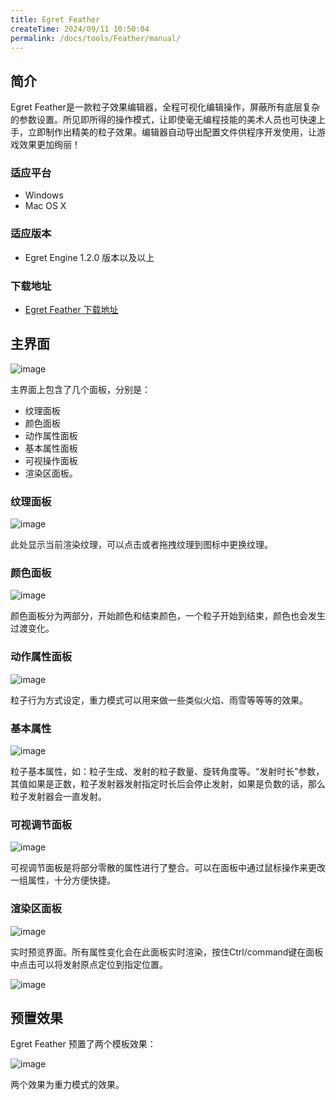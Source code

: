 ```yaml
---
title: Egret Feather
createTime: 2024/09/11 10:50:04
permalink: /docs/tools/Feather/manual/
---
```

## 简介

Egret Feather是一款粒子效果编辑器，全程可视化编辑操作，屏蔽所有底层复杂的参数设置。所见即所得的操作模式，让即使毫无编程技能的美术人员也可快速上手，立即制作出精美的粒子效果。编辑器自动导出配置文件供程序开发使用，让游戏效果更加绚丽！

### 适应平台* Windows* Mac OS X
### 适应版本
* Egret Engine 1.2.0 版本以及以上### 下载地址
* [Egret Feather 下载地址](http://www.egret.com/downloads/feather.html)## 主界面![image](2.png)主界面上包含了几个面板，分别是：
* 纹理面板
* 颜色面板
* 动作属性面板
* 基本属性面板
* 可视操作面板
* 渲染区面板。### 纹理面板![image](3.png)此处显示当前渲染纹理，可以点击或者拖拽纹理到图标中更换纹理。### 颜色面板![image](4.png)颜色面板分为两部分，开始颜色和结束颜色，一个粒子开始到结束，颜色也会发生过渡变化。### 动作属性面板![image](5.png)粒子行为方式设定，重力模式可以用来做一些类似火焰、雨雪等等等的效果。### 基本属性![image](6.png)粒子基本属性，如：粒子生成、发射的粒子数量、旋转角度等。“发射时长”参数，其值如果是正数，粒子发射器发射指定时长后会停止发射，如果是负数的话，那么粒子发射器会一直发射。### 可视调节面板![image](7.png)可视调节面板是将部分零散的属性进行了整合。可以在面板中通过鼠标操作来更改一组属性，十分方便快捷。### 渲染区面板![image](8.png)实时预览界面。所有属性变化会在此面板实时渲染，按住Ctrl/command键在面板中点击可以将发射原点定位到指定位置。![image](9.png)## 预置效果
Egret Feather 预置了两个模板效果：![image](10.png)两个效果为重力模式的效果。